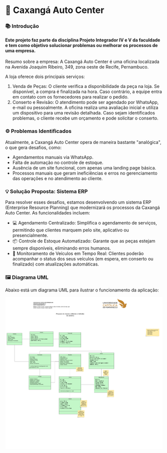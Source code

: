 <h1>🚗 Caxangá Auto Center</h1>

<h3>📚 Introdução</h3>

<h4>Este projeto faz parte da disciplina Projeto Integrador IV e V da faculdade e tem como objetivo solucionar problemas ou melhorar os processos de uma empresa. </h4>

<p>Resumo sobre a empresa: A Caxangá Auto Center é uma oficina localizada na Avenida Joaquim Ribeiro, 349, zona oeste de Recife, Pernambuco.</p>
<p>A loja oferece dois principais serviços:</p>
<ol>
<li>Venda de Peças: O cliente verifica a disponibilidade da peça na loja. Se disponível, a compra é finalizada na hora. Caso contrário, a equipe entra em contato com os fornecedores para realizar o pedido.</li>
<li>Conserto e Revisão: O atendimento pode ser agendado por WhatsApp, e-mail ou pessoalmente. A oficina realiza uma avaliação inicial e utiliza um dispositivo para uma revisão detalhada. Caso sejam identificados problemas, o cliente recebe um orçamento e pode solicitar o conserto.</li>
</ol>
<h3>⚙️ Problemas Identificados</h3>
<p>Atualmente, a Caxangá Auto Center opera de maneira bastante "analógica", o que gera desafios, como:</p>

<ul>
<li>Agendamentos manuais via WhatsApp.</li>
<li>Falta de automação no controle de estoque.</li>
<li>Ausência de um site funcional, com apenas uma landing page básica.</li>
<li>Processos manuais que geram ineficiências e erros no gerenciamento das operações e no atendimento ao cliente.</li>
</ul>

<h3>  💡 Solução Proposta: Sistema ERP</h3>
<p>Para resolver esses desafios, estamos desenvolvendo um sistema ERP (Enterprise Resource Planning) que modernizará os processos da Caxangá Auto Center. As funcionalidades incluem:</p>
<ul>
<li>💻 Agendamento Centralizado: Simplifica o agendamento de serviços, permitindo que clientes marquem pelo site, aplicativo ou presencialmente.</li>
<li>📦 Controle de Estoque Automatizado: Garante que as peças estejam sempre disponíveis, eliminando erros humanos.</li>
<li>📱 Monitoramento de Veículos em Tempo Real: Clientes poderão acompanhar o status dos seus veículos (em espera, em conserto ou finalizado) com atualizações automáticas.</li>
</ul>
  <h3>🖼️ Diagrama UML</h3>
Abaixo está um diagrama UML para ilustrar o funcionamento da aplicação:

![Diagrama Lucidchart](https://github.com/IgorDanielS/Caxanga-Auto-Center/blob/main/UML.png)
